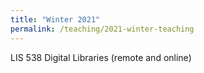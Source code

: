 ```yaml
---
title: "Winter 2021"
permalink: /teaching/2021-winter-teaching
---
```


LIS 538 Digital Libraries (remote and online)
